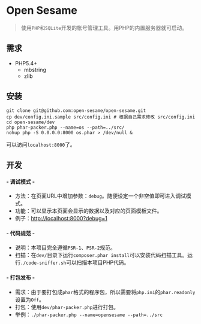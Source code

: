Open Sesame
============

> 使用`PHP`和`SQLite`开发的帐号管理工具。用PHP的内置服务器就可启动。

## 需求
+ PHP5.4+
	+ mbstring
    + zlib

## 安装

    git clone git@github.com:open-sesame/open-sesame.git
    cp dev/config.ini.sample src/config.ini # 根据自己需求修改 src/config.ini
    cd open-sesame/dev
    php phar-packer.php --name=os --path=../src/
    nohup php -S 0.0.0.0:8000 os.phar > /dev/null &

可以访问`localhost:8000`了。

## 开发

#### - 调试模式 -
+ 方法：在页面URL中增加参数：`debug`。随便设定一个非空值即可进入调试模式。
+ 功能：可以显示本页面会显示的数据以及对应的页面模板文件。
+ 例子：<http://localhost:8000?debug=1>

#### - 代码规范 -
+ 说明：本项目完全遵循`PSR-1`、`PSR-2`规范。
+ 扫描：在`dev/`目录下运行`composer.phar install`可以安装代码扫描工具。运行`./code-sniffer.sh`可以扫描本项目PHP代码。

#### - 打包发布 -
+ 需求：由于要打包成`phar`格式的程序包，所以需要将`php.ini`的`phar.readonly`设置为`Off`。
+ 打包：使用`dev/phar-packer.php`进行打包。
+ 举例：`./phar-packer.php --name=opensesame --path=../src`
